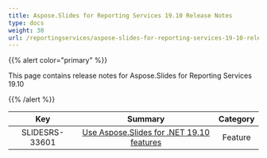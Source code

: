 ```yaml
---
title: Aspose.Slides for Reporting Services 19.10 Release Notes
type: docs
weight: 30
url: /reportingservices/aspose-slides-for-reporting-services-19-10-release-notes/
---
```


{{% alert color="primary" %}} 

This page contains release notes for Aspose.Slides for Reporting Services 19.10

{{% /alert %}} 

|**Key** |**Summary** |**Category** |
| :-: | :-: | :-: |
|SLIDESRS-33601|[Use Aspose.Slides for .NET 19.10 features](https://docs.aspose.com/display/slidesnet/Aspose.Slides+for+.NET+19.10+Release+Notes)|Feature|

